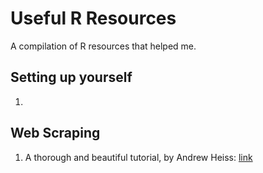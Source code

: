# Useful R Resources
A compilation of R resources that helped me.

## Setting up yourself
1. 

## Web Scraping
1. A thorough and beautiful tutorial, by Andrew Heiss: [link](https://talks.andrewheiss.com/2022-seacen/presentation/#/title-slide)
